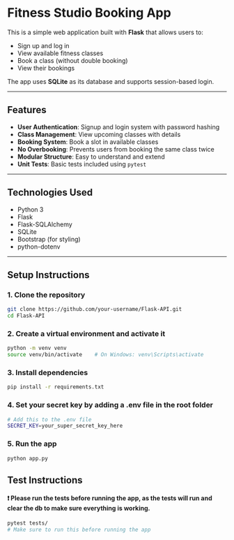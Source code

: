 #  Fitness Studio Booking App

This is a simple web application built with **Flask** that allows users to:

- Sign up and log in
- View available fitness classes
- Book a class (without double booking)
- View their bookings

The app uses **SQLite** as its database and supports session-based login.

---

##  Features

-  **User Authentication**: Signup and login system with password hashing
-  **Class Management**: View upcoming classes with details
-  **Booking System**: Book a slot in available classes
-  **No Overbooking**: Prevents users from booking the same class twice
-  **Modular Structure**: Easy to understand and extend
-  **Unit Tests**: Basic tests included using `pytest`

---

##  Technologies Used

- Python 3
- Flask
- Flask-SQLAlchemy
- SQLite
- Bootstrap (for styling)
- python-dotenv

---

##  Setup Instructions

### 1. Clone the repository

```bash
git clone https://github.com/your-username/Flask-API.git
cd Flask-API
```

### 2. Create a virtual environment and activate it
```bash
python -m venv venv
source venv/bin/activate    # On Windows: venv\Scripts\activate
```

### 3. Install dependencies
```bash
pip install -r requirements.txt
```

### 4. Set your secret key by adding a .env file in the root folder
```bash
# Add this to the .env file
SECRET_KEY=your_super_secret_key_here
```

### 5. Run the app
```bash
python app.py
```

##  Test Instructions

#### ❗ Please run the tests before running the app, as the tests will run and clear the db to make sure everything is working.
```bash
pytest tests/
# Make sure to run this before running the app
```
